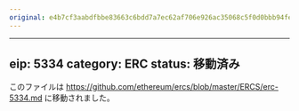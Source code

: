 ```yaml
---
original: e4b7cf3aabdfbbe83663c6bdd7a7ec62af706e926ac35068c5f0d0bbb94fef4f
---
```


---
eip: 5334
category: ERC
status: 移動済み
---

このファイルは https://github.com/ethereum/ercs/blob/master/ERCS/erc-5334.md に移動されました。